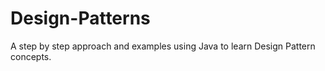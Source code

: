 Design-Patterns
===============
A step by step approach and examples using Java to learn Design Pattern concepts.
